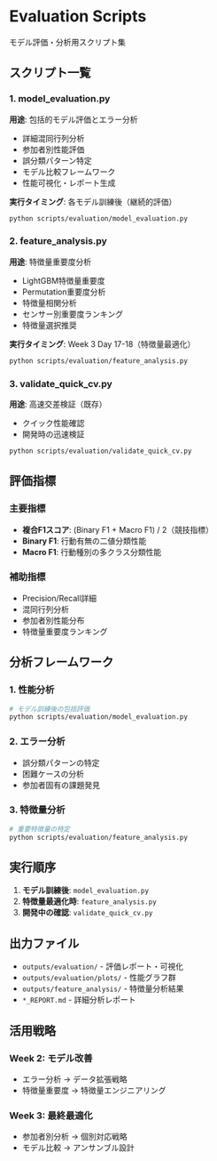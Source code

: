 # Evaluation Scripts

モデル評価・分析用スクリプト集

## スクリプト一覧

### 1. model_evaluation.py
**用途**: 包括的モデル評価とエラー分析
- 詳細混同行列分析
- 参加者別性能評価
- 誤分類パターン特定
- モデル比較フレームワーク
- 性能可視化・レポート生成

**実行タイミング**: 各モデル訓練後（継続的評価）

```bash
python scripts/evaluation/model_evaluation.py
```

### 2. feature_analysis.py
**用途**: 特徴量重要度分析
- LightGBM特徴量重要度
- Permutation重要度分析
- 特徴量相関分析
- センサー別重要度ランキング
- 特徴量選択推奨

**実行タイミング**: Week 3 Day 17-18（特徴量最適化）

```bash
python scripts/evaluation/feature_analysis.py
```

### 3. validate_quick_cv.py
**用途**: 高速交差検証（既存）
- クイック性能確認
- 開発時の迅速検証

```bash
python scripts/evaluation/validate_quick_cv.py
```

## 評価指標

### 主要指標
- **複合F1スコア**: (Binary F1 + Macro F1) / 2（競技指標）
- **Binary F1**: 行動有無の二値分類性能
- **Macro F1**: 行動種別の多クラス分類性能

### 補助指標
- Precision/Recall詳細
- 混同行列分析
- 参加者別性能分布
- 特徴量重要度ランキング

## 分析フレームワーク

### 1. 性能分析
```bash
# モデル訓練後の包括評価
python scripts/evaluation/model_evaluation.py
```

### 2. エラー分析
- 誤分類パターンの特定
- 困難ケースの分析
- 参加者固有の課題発見

### 3. 特徴量分析
```bash
# 重要特徴量の特定
python scripts/evaluation/feature_analysis.py
```

## 実行順序

1. **モデル訓練後**: `model_evaluation.py`
2. **特徴量最適化時**: `feature_analysis.py`
3. **開発中の確認**: `validate_quick_cv.py`

## 出力ファイル

- `outputs/evaluation/` - 評価レポート・可視化
- `outputs/evaluation/plots/` - 性能グラフ群
- `outputs/feature_analysis/` - 特徴量分析結果
- `*_REPORT.md` - 詳細分析レポート

## 活用戦略

### Week 2: モデル改善
- エラー分析 → データ拡張戦略
- 特徴量重要度 → 特徴量エンジニアリング

### Week 3: 最終最適化
- 参加者別分析 → 個別対応戦略
- モデル比較 → アンサンブル設計